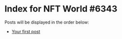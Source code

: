 # Index for NFT World #6343
Posts will be displayed in the order below:

- [Your first post](./001-first.md)

